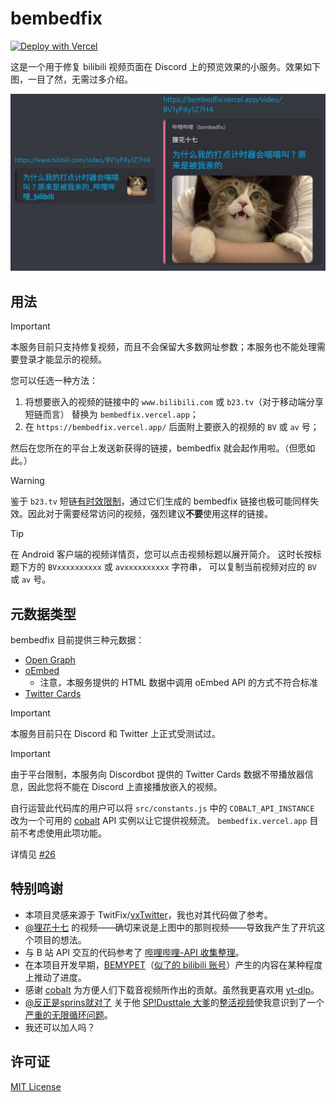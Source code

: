 # bembedfix

[![Deploy with Vercel](https://vercel.com/button)](https://vercel.com/new/clone?repository-url=https%3A%2F%2Fgithub.com%2FDobby233Liu%2Fbembedfix)

这是一个用于修复 bilibili 视频页面在 Discord 上的预览效果的小服务。效果如下图，一目了然，无需过多介绍。

![demo](demo.jpg)

<!--
> [!IMPORTANT]
> 由于本人目前对除视频以外的内容渲染没有需求，本应用的开发目前处于**维护模式**。
-->

## 用法

> [!IMPORTANT]
> 本服务目前只支持修复视频，而且不会保留大多数网址参数；本服务也不能处理需要登录才能显示的视频。

您可以任选一种方法：

1.  将想要嵌入的视频的链接中的 `www.bilibili.com` 或 `b23.tv`（对于移动端分享短链而言）
    替换为 `bembedfix.vercel.app`；
2.  在 `https://bembedfix.vercel.app/` 后面附上要嵌入的视频的 `BV` 或 `av` 号；

然后在您所在的平台上发送新获得的链接，bembedfix 就会起作用啦。（但愿如此。）

> [!WARNING]
> 鉴于 `b23.tv` 短链[有时效限制][bac-b23tv-summary]，通过它们生成的 bembedfix
> 链接也极可能同样失效。因此对于需要经常访问的视频，强烈建议**不要**使用这样的链接。

> [!TIP]
> 在 Android 客户端的视频详情页，您可以点击视频标题以展开简介。
> 这时长按标题下方的 `BVxxxxxxxxxx` 或 `avxxxxxxxxxx` 字符串，
> 可以复制当前视频对应的 `BV` 或 `av` 号。

[bac-b23tv-summary]: https://socialsisteryi.github.io/bilibili-API-collect/docs/misc/b23tv.html#简述

## 元数据类型

bembedfix 目前提供三种元数据：

-   [Open Graph](https://ogp.me/)
-   [oEmbed](https://oembed.com/)
    -   注意，本服务提供的 HTML 数据中调用 oEmbed API 的方式不符合标准
-   [Twitter Cards](https://developer.x.com/en/docs/twitter-for-websites/cards/overview/abouts-cards)

> [!IMPORTANT]
> 本服务目前只在 Discord 和 Twitter 上正式受测试过。

> [!IMPORTANT]
> 由于平台限制，本服务向 Discordbot 提供的 Twitter Cards 数据不带播放器信息，因此您将不能在 Discord 上直接播放嵌入的视频。
>
> 自行运营此代码库的用户可以将 `src/constants.js` 中的 `COBALT_API_INSTANCE` 改为一个可用的
> [cobalt](https://github.com/imputnet/cobalt) API 实例以让它提供视频流。
> `bembedfix.vercel.app` 目前不考虑使用此项功能。
>
> 详情见 [#26][issue-26]

[issue-26]: https://github.com/Dobby233Liu/bembedfix/issues/26

## 特别鸣谢

-   本项目灵感来源于 TwitFix/[vxTwitter][vxtwitter]，我也对其代码做了参考。
-   [@狸花十七][s17] 的视频——确切来说是上图中的那则视频——导致我产生了开坑这个项目的想法。
-   与 B 站 API 交互的代码参考了 [哔哩哔哩-API 收集整理][bac]。
-   在本项目开发早期，[BEMYPET][bemypet-kr]（[似了的 bilibili 账号][bemypet-cn-bili]）产生的内容在某种程度上推动了进度。
-   感谢 [cobalt][cobalt] 为方便人们下载音视频所作出的贡献。虽然我更喜欢用 [yt-dlp][yt-dlp]。
-   [@反正是sprins就对了][sprins1234] 关于他 [SP!Dusttale 大爹][spdt-new-lore]的[整活视频][spdt-ppying-it]使我意识到了一个[严重的无限循环问题][rookie-mistake]。
-   我还可以加人吗？

[vxtwitter]: https://github.com/dylanpdx/BetterTwitFix
[bac]: https://github.com/SocialSisterYi/bilibili-API-collect
[s17]: https://space.bilibili.com/5490502
[bemypet-kr]: https://www.youtube.com/@bemypet
[bemypet-cn-bili]: https://space.bilibili.com/1677731862
[cobalt]: https://cobalt.tools/
[yt-dlp]: https://github.com/yt-dlp/yt-dlp
[sprins1234]: https://space.bilibili.com/650889396
[spdt-new-lore]: https://www.bilibili.com/video/BV1nT4wecEBm
[spdt-ppying-it]: https://www.bilibili.com/video/BV1n6421M7Kc
[rookie-mistake]: https://github.com/Dobby233Liu/bembedfix/commit/6a39867f0a9375657ff539df407293031c6f0117

## 许可证

[MIT License](LICENSE)
